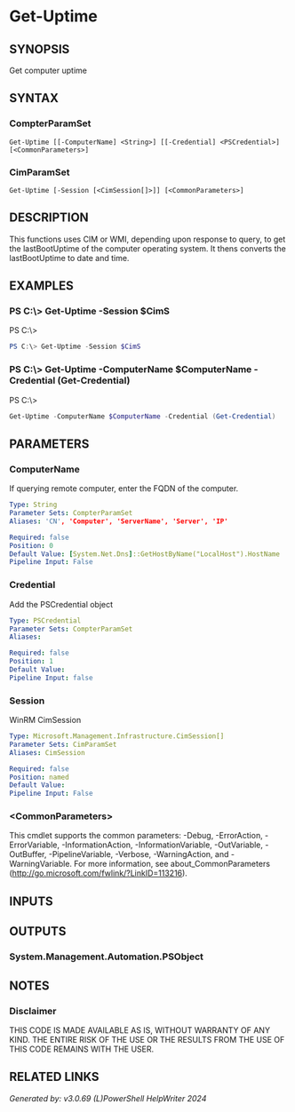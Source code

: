 ﻿# Get-Uptime

## SYNOPSIS
Get computer uptime

## SYNTAX

### CompterParamSet
```
Get-Uptime [[-ComputerName] <String>] [[-Credential] <PSCredential>] [<CommonParameters>]
```

### CimParamSet
```
Get-Uptime [-Session [<CimSession[]>]] [<CommonParameters>]
```

## DESCRIPTION
This functions uses CIM or WMI, depending upon response to query, to get the lastBootUptime of the computer operating system. It thens converts the lastBootUptime to date and time.

## EXAMPLES

### PS C:\\\> Get-Uptime -Session $CimS
PS C:\\\>
```powershell
PS C:\> Get-Uptime -Session $CimS
```

### PS C:\\\> Get-Uptime -ComputerName $ComputerName -Credential (Get-Credential)
PS C:\\\>
```powershell
Get-Uptime -ComputerName $ComputerName -Credential (Get-Credential)
```

## PARAMETERS

### ComputerName
If querying remote computer, enter the FQDN of the computer.

```yaml
Type: String
Parameter Sets: CompterParamSet
Aliases: 'CN', 'Computer', 'ServerName', 'Server', 'IP'

Required: false
Position: 0
Default Value: [System.Net.Dns]::GetHostByName("LocalHost").HostName
Pipeline Input: False
```

### Credential
Add the PSCredential object

```yaml
Type: PSCredential
Parameter Sets: CompterParamSet
Aliases: 

Required: false
Position: 1
Default Value: 
Pipeline Input: false
```

### Session
WinRM CimSession

```yaml
Type: Microsoft.Management.Infrastructure.CimSession[]
Parameter Sets: CimParamSet
Aliases: CimSession

Required: false
Position: named
Default Value: 
Pipeline Input: False
```

### \<CommonParameters\>
This cmdlet supports the common parameters: -Debug, -ErrorAction, -ErrorVariable, -InformationAction, -InformationVariable, -OutVariable, -OutBuffer, -PipelineVariable, -Verbose, -WarningAction, and -WarningVariable. For more information, see about_CommonParameters (http://go.microsoft.com/fwlink/?LinkID=113216).

## INPUTS

## OUTPUTS

### System.Management.Automation.PSObject


## NOTES

### Disclaimer
THIS CODE IS MADE AVAILABLE AS IS, WITHOUT WARRANTY OF ANY KIND. THE ENTIRE RISK OF THE USE OR THE RESULTS FROM THE USE OF THIS CODE REMAINS WITH THE USER.

## RELATED LINKS


*Generated by: v3.0.69 (L)PowerShell HelpWriter 2024*
